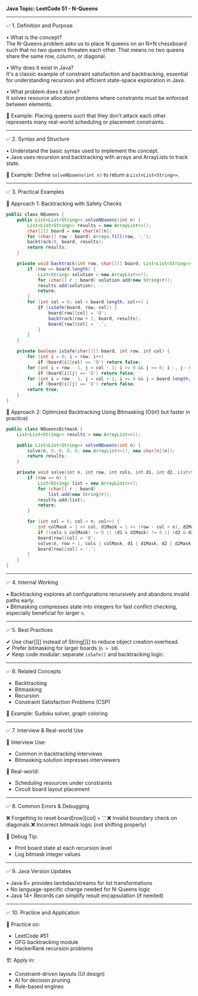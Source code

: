 **Java Topic: LeetCode 51 - N-Queens**

---

✅ 1. Definition and Purpose

• What is the concept?\
The N-Queens problem asks us to place N queens on an N×N chessboard such that no two queens threaten each other. That means no two queens share the same row, column, or diagonal.

• Why does it exist in Java?\
It's a classic example of constraint satisfaction and backtracking, essential for understanding recursion and efficient state-space exploration in Java.

• What problem does it solve?\
It solves resource allocation problems where constraints must be enforced between elements.

🧠 Example: Placing queens such that they don’t attack each other represents many real-world scheduling or placement constraints.

---

✅ 2. Syntax and Structure

• Understand the basic syntax used to implement the concept.\
• Java uses recursion and backtracking with arrays and ArrayLists to track state.

🧠 Example: Define `solveNQueens(int n)` to return a `List<List<String>>`.

---

✅ 3. Practical Examples

🔹 Approach 1: Backtracking with Safety Checks

```java
public class NQueens {
    public List<List<String>> solveNQueens(int n) {
        List<List<String>> results = new ArrayList<>();
        char[][] board = new char[n][n];
        for (char[] row : board) Arrays.fill(row, '.');
        backtrack(0, board, results);
        return results;
    }

    private void backtrack(int row, char[][] board, List<List<String>> results) {
        if (row == board.length) {
            List<String> solution = new ArrayList<>();
            for (char[] r : board) solution.add(new String(r));
            results.add(solution);
            return;
        }
        for (int col = 0; col < board.length; col++) {
            if (isSafe(board, row, col)) {
                board[row][col] = 'Q';
                backtrack(row + 1, board, results);
                board[row][col] = '.';
            }
        }
    }

    private boolean isSafe(char[][] board, int row, int col) {
        for (int i = 0; i < row; i++)
            if (board[i][col] == 'Q') return false;
        for (int i = row - 1, j = col - 1; i >= 0 && j >= 0; i--, j--)
            if (board[i][j] == 'Q') return false;
        for (int i = row - 1, j = col + 1; i >= 0 && j < board.length; i--, j++)
            if (board[i][j] == 'Q') return false;
        return true;
    }
}
```

🔹 Approach 2: Optimized Backtracking Using Bitmasking (O(n!) but faster in practice)

```java
public class NQueensBitmask {
    List<List<String>> results = new ArrayList<>();

    public List<List<String>> solveNQueens(int n) {
        solve(n, 0, 0, 0, 0, new ArrayList<>(), new char[n][n]);
        return results;
    }

    private void solve(int n, int row, int cols, int d1, int d2, List<String> boardSoFar, char[][] board) {
        if (row == n) {
            List<String> list = new ArrayList<>();
            for (char[] r : board)
                list.add(new String(r));
            results.add(list);
            return;
        }

        for (int col = 0; col < n; col++) {
            int colMask = 1 << col, d1Mask = 1 << (row - col + n), d2Mask = 1 << (row + col);
            if ((cols & colMask) != 0 || (d1 & d1Mask) != 0 || (d2 & d2Mask) != 0) continue;
            board[row][col] = 'Q';
            solve(n, row + 1, cols | colMask, d1 | d1Mask, d2 | d2Mask, boardSoFar, board);
            board[row][col] = '.';
        }
    }
}
```

---

✅ 4. Internal Working

• Backtracking explores all configurations recursively and abandons invalid paths early.\
• Bitmasking compresses state into integers for fast conflict checking, especially beneficial for larger `n`.

---

✅ 5. Best Practices

✔ Use char[][] instead of String[][] to reduce object creation overhead.\
✔ Prefer bitmasking for larger boards (`n > 10`).\
✔ Keep code modular: separate `isSafe()` and backtracking logic.

---

✅ 6. Related Concepts

- Backtracking
- Bitmasking
- Recursion
- Constraint Satisfaction Problems (CSP)

🧠 Example: Sudoku solver, graph coloring

---

✅ 7. Interview & Real-world Use

🧠 Interview Use:

- Common in backtracking interviews
- Bitmasking solution impresses interviewers

🏢 Real-world:

- Scheduling resources under constraints
- Circuit board layout placement

---

✅ 8. Common Errors & Debugging

❌ Forgetting to reset board[row][col] = '.' ❌ Invalid boundary check on diagonals ❌ Incorrect bitmask logic (not shifting properly)

🧪 Debug Tip:

- Print board state at each recursion level
- Log bitmask integer values

---

✅ 9. Java Version Updates

• Java 8+ provides lambdas/streams for list transformations\
• No language-specific change needed for N-Queens logic\
• Java 14+ Records can simplify result encapsulation (if needed)

---

✅ 10. Practice and Application

📝 Practice on:

- LeetCode #51
- GFG backtracking module
- HackerRank recursion problems

🏗 Apply in:

- Constraint-driven layouts (UI design)
- AI for decision pruning
- Rule-based engines

